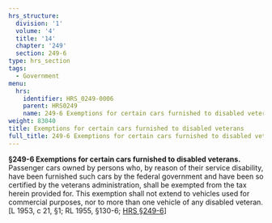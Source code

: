 ```yaml
---
hrs_structure:
  division: '1'
  volume: '4'
  title: '14'
  chapter: '249'
  section: 249-6
type: hrs_section
tags:
  - Government
menu:
  hrs:
    identifier: HRS_0249-0006
    parent: HRS0249
    name: 249-6 Exemptions for certain cars furnished to disabled veterans
weight: 83040
title: Exemptions for certain cars furnished to disabled veterans
full_title: 249-6 Exemptions for certain cars furnished to disabled veterans
---
```

**§249-6 Exemptions for certain cars furnished to disabled veterans.** Passenger cars owned by persons who, by reason of their service disability, have been furnished such cars by the federal government and have been so certified by the veterans administration, shall be exempted from the tax herein provided for. This exemption shall not extend to vehicles used for commercial purposes, nor to more than one vehicle of any disabled veteran. [L 1953, c 21, §1; RL 1955, §130-6; [HRS §249-6](/title-14/chapter-249/section-249-6/)]